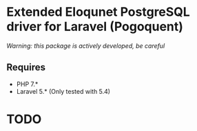 # Extended Eloqunet PostgreSQL driver for Laravel (Pogoquent)

*Warning: this package is actively developed, be careful*

## Requires
- PHP 7.*
- Laravel 5.* (Only tested with 5.4)

# TODO